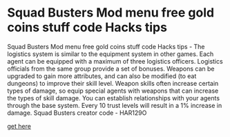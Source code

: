 # Squad Busters Mod menu free gold coins stuff code Hacks tips

Squad Busters Mod menu free gold coins stuff code Hacks tips - The logistics system is similar to the equipment system in other games. Each agent can be equipped with a maximum of three logistics officers. Logistics officials from the same group provide a set of bonuses. Weapons can be upgraded to gain more attributes, and can also be modified (to eat dungeons) to improve their skill level. Weapon skills often increase certain types of damage, so equip special agents with weapons that can increase the types of skill damage. You can establish relationships with your agents through the base system. Every 10 trust levels will result in a 1% increase in damage. Squad Busters creator code - HAR129O

[get here](https://fureway.top/squadbusters/)
